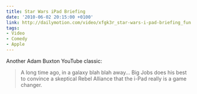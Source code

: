 ```yaml
---
title: Star Wars iPad Briefing
date: '2010-06-02 20:15:00 +0100'
link: http://dailymotion.com/video/xfgk3r_star-wars-i-pad-briefing_fun
tags:
- Video
- Comedy
- Apple
---
```

Another Adam Buxton YouTube classic:

> A long time ago, in a galaxy blah blah away... Big Jobs does his best to convince a skeptical Rebel Alliance that the i-Pad really is a game changer.

